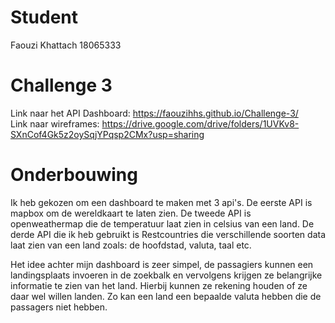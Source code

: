 # Student
Faouzi Khattach 18065333

# Challenge 3
Link naar het API Dashboard: https://faouzihhs.github.io/Challenge-3/ <br>
Link naar wireframes: https://drive.google.com/drive/folders/1UVKv8-SXnCof4Gk5z2oySqjYPqsp2CMx?usp=sharing

# Onderbouwing
Ik heb gekozen om een dashboard te maken met 3 api's. De eerste API is mapbox om de wereldkaart te laten zien. De tweede API is openweathermap die de temperatuur laat zien in celsius van een land. De derde API die ik heb gebruikt is Restcountries die verschillende soorten data laat zien van een land zoals: de hoofdstad, valuta, taal etc.

Het idee achter mijn dashboard is zeer simpel, de passagiers kunnen een landingsplaats invoeren in de zoekbalk en vervolgens krijgen ze belangrijke informatie te zien van het land. Hierbij kunnen ze rekening houden of ze daar wel willen landen. Zo kan een land een bepaalde valuta hebben die de passagers niet hebben. 
